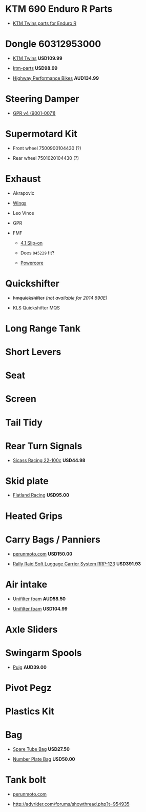 KTM 690 Enduro R Parts
======================

* [KTM Twins parts for Enduro R](http://www.ktmtwins.com/ktm-690-parts/ktm-690-enduro-parts)

# Dongle 60312953000

  * [KTM Twins](http://www.ktmtwins.com/ktm-60312953000) **USD109.99**

  * [ktm-parts](http://www.ktm-parts.com/60312953000.html#.U6_zAf6HYSI) **USD98.99**

  * [Highway Performance Bikes](http://highway.hdspares.com.au/index.php?main_page=product_info&products_id=943668) **AUD134.99**

# Steering Damper

  * [GPR v4 (9001-0071)](http://www.gprstabilizer.com/shopping_dirtbikes_ktm_690-enduro-r_12-14)

# Supermotard Kit 

  * Front wheel 7500900104430 (?)

  * Rear wheel 7501020104430 (?)

# Exhaust

  * Akrapovic

  * [Wings](http://wingsexhausts.com.au/price_chart_9.html)

  * Leo Vince

  * GPR

  * FMF

    * [4.1 Slip-on](http://www.ktmtwins.com/fmf-ktm-690-41-slipon-exhaust)

    * Does `045229` fit?

    * [Powercore](http://www.ktmtwins.com/fmf-ktm-690-exhaust)

# Quickshifter

  * ~~hmquickshifter~~ *(not available for 2014 690E)*

  * KLS Quickshifter MQS

# Long Range Tank

# Short Levers

# Seat

# Screen

# Tail Tidy

# Rear Turn Signals

  * [Sicass Racing 22-100c](http://sicassracing.com/store/turn_signals/led/orange_lens_led_flat_mount_ktm?cPath=105_46_2222) **USD44.98**

# Skid plate

  * [Flatland Racing](http://flatlandracing.com/Merchant2/merchant.mvc?Screen=PROD&Store_Code=FR&Product_Code=24-46) **USD95.00**

# Heated Grips

# Carry Bags / Panniers

  * [perunmoto.com](http://www.perunmoto.com/collections/ktm-690-enduro-enduro-r/products/soft-luggage-and-rotopax-add-on-plate-for-tt-racks) **USD150.00**

  * [Rally Raid Soft Luggage Carrier System RRP-123](http://www.ktmtwins.com/rally-raid-ktm-690-enduro-smc-soft-luggage-carrier-system) **USD391.93**

# Air intake

  * [Unifilter foam](http://www.uniflow.com.au/contents/en-us/d73.html) **AUD58.50**

  * [Unifilter foam](http://www.ktm-parts.com/76506115000.html#.U7CDN_6HYSI) **USD104.99**

# Axle Sliders

# Swingarm Spools

  * [Puig](http://mototoys.com.au/shop/650/122/ktm/690-supermoto-r/puig-ktm-swingarm-lifter-spool-set-detail.html) **AUD39.00**

# Pivot Pegz

# Plastics Kit

# Bag

  * [Spare Tube Bag](http://dirt-bike-gear.com/stb.html) **USD27.50**

  * [Number Plate Bag](http://dirt-bike-gear.com/npb.html) **USD50.00**

# Tank bolt

  * [perunmoto.com](http://www.perunmoto.com/collections/ktm-690-enduro-enduro-r/products/ktm-690-subframe-tank-reinforcement-kit)

  * http://advrider.com/forums/showthread.php?t=954935

